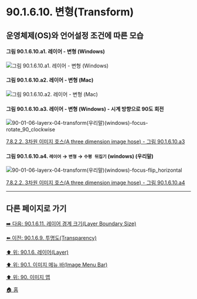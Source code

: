 # 90.1.6.10. 변형(Transform)
## 운영체제(OS)와 언어설정 조건에 따른 모습
#### 그림 90.1.6.10.a1. 레이어 - 변형 (Windows)
![그림 90.1.6.10.a1. 레이어 - 변형 (Windows)](https://github.com/wonder13662/gimp/assets/15767104/247984f3-754c-4ef4-9424-f9914c67ac8a)

#### 그림 90.1.6.10.a2. 레이어 - 변형 (Mac)
![그림 90.1.6.10.a2. 레이어 - 변형 (Mac)](https://github.com/wonder13662/gimp/assets/15767104/41fbc9bd-54f5-45e5-b035-6d1cb65d133a)

<a id="90-01-06-10-a3"></a>

#### 그림 90.1.6.10.a3. 레이어 - 변형 (Windows) - 시계 방향으로 90도 회전
![90-01-06-layerx-04-transform(우리말)(windows)-focus-rotate_90_clockwise](https://github.com/wonder13662/gimp/assets/15767104/1b35693a-4884-465c-a73f-f542de620b26)

[7.8.2.2. 3차원 이미지 호스(A three dimension image hose) - 그림 90.1.6.10.a3](./07-08-02-02-three_dimension_image_hose.md#90-01-06-10-a3)

<a id="90-01-06-10-a4"></a>

#### 그림 90.1.6.10.a4. `레이어` → `변형` → `수평 뒤집기` (windows) (우리말)
![90-01-06-layerx-04-transform(우리말)(windows)-focus-flip_horizontal](https://github.com/wonder13662/gimp/assets/15767104/0e4cf75c-c78d-48a3-aec8-d12f874e300a)

[7.8.2.2. 3차원 이미지 호스(A three dimension image hose) - 그림 90.1.6.10.a4](./07-08-02-02-three_dimension_image_hose.md#90-01-06-10-a4)

***

## 다른 페이지로 가기

[➡️ 다음: 90.1.6.11. 레이어 경계 크기(Layer Boundary Size)](./90-01-06-11-layer_boundary_size.md)

[⬅️ 이전: 90.1.6.9. 투명도(Transparency)](./90-01-06-09-00-transparency.md)

[⬆️ 위: 90.1.6. 레이어(Layer)](./90-01-06-00-layer.md)

[⬆️ 위: 90.1. 이미지 메뉴 바(Image Menu Bar)](./90-01-00-image-menu-bar.md)

[⬆️ 위: 90. 이미지 맵](./90-00-image-map.md)

[🏠 홈](./00-home.md)
